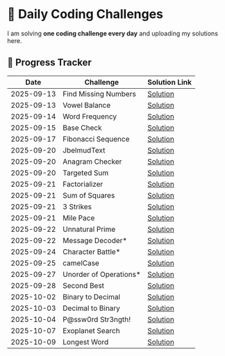 # 🚀 Daily Coding Challenges

I am solving **one coding challenge every day** and uploading my solutions here.

## 📅 Progress Tracker

| Date       | Challenge               | Solution Link                        |
| ---------- | ----------------------- | ------------------------------------ |
| 2025-09-13 | Find Missing Numbers    | [Solution](./missingNumbers.js)      |
| 2025-09-13 | Vowel Balance           | [Solution](./vowelBalance.js)        |
| 2025-09-14 | Word Frequency          | [Solution](./wordFrequency.js)       |
| 2025-09-15 | Base Check              | [Solution](./baseCheck.js)           |
| 2025-09-17 | Fibonacci Sequence      | [Solution](./FibonacciSequence.js)   |
| 2025-09-20 | JbelmudText             | [Solution](./JbelmudText.js)         |
| 2025-09-20 | Anagram Checker         | [Solution](./AnagramChecker.js)      |
| 2025-09-20 | Targeted Sum            | [Solution](./TargetedSum.js)         |
| 2025-09-21 | Factorializer           | [Solution](./Factorializer.js)       |
| 2025-09-21 | Sum of Squares          | [Solution](./SumofSquares.js)        |
| 2025-09-21 | 3 Strikes               | [Solution](./3Strikes.js)            |
| 2025-09-21 | Mile Pace               | [Solution](./MilePace.js)            |
| 2025-09-22 | Unnatural Prime         | [Solution](./UnnaturalPrime.js)      |
| 2025-09-22 | Message Decoder\*       | [Solution](./MessageDecoder.js)      |
| 2025-09-24 | Character Battle\*      | [Solution](./CharacterBattle.js)     |
| 2025-09-25 | camelCase               | [Solution](./camelCase.js)           |
| 2025-09-27 | Unorder of Operations\* | [Solution](./UnorderOfOperations.js) |
| 2025-09-28 | Second Best             | [Solution](./SecondBest.js)          |
| 2025-10-02 | Binary to Decimal       | [Solution](./BinarytoDecimal.js)     |
| 2025-10-03 | Decimal to Binary       | [Solution](./DecimaltoBinary.js)     |
| 2025-10-04 | P@ssw0rd Str3ngth!      | [Solution](./P@ssw0rdStr3ngth!.js)   |
| 2025-10-07 | Exoplanet Search        | [Solution](./ExoplanetSearch.js)     |
| 2025-10-09 | Longest Word            | [Solution](./LongestWord.js)         |
